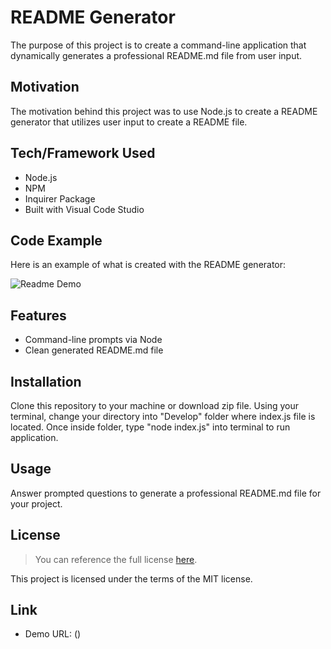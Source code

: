 # README Generator
The purpose of this project is to create a command-line application that dynamically generates a professional README.md file from user input. 

## Motivation
The motivation behind this project was to use Node.js to create a README generator that utilizes user input to create a README file. 

## Tech/Framework Used
* Node.js
* NPM 
* Inquirer Package
* Built with Visual Code Studio

## Code Example
Here is an example of what is created with the README generator:

![Readme Demo]()

## Features
* Command-line prompts via Node
* Clean generated README.md file

## Installation
Clone this repository to your machine or download zip file. Using your terminal, change your directory into "Develop" folder where index.js file is located. Once inside folder, type "node index.js" into terminal to run application.

## Usage
Answer prompted questions to generate a professional README.md file for your project.

## License 
> You can reference the full license [here](https://github.com/Picke1id/README-Generator/blob/master/LICENSE).

This project is licensed under the terms of the MIT license.

## Link
* Demo URL: ()
